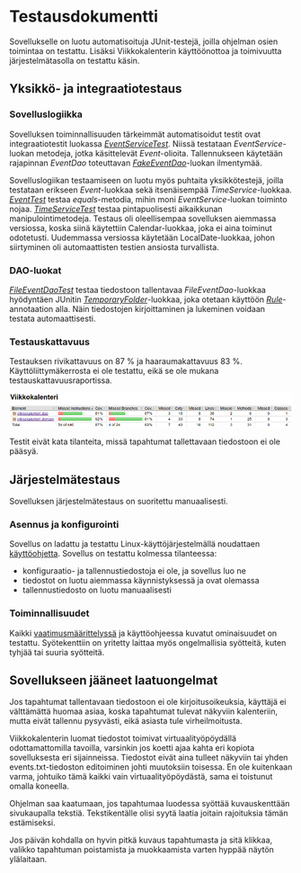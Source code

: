 # Testausdokumentti

Sovellukselle on luotu automatisoituja JUnit-testejä, joilla ohjelman osien toimintaa on testattu. Lisäksi Viikkokalenterin käyttöönottoa ja toimivuutta järjestelmätasolla on testattu käsin.

## Yksikkö- ja integraatiotestaus

### Sovelluslogiikka

Sovelluksen toiminnallisuuden tärkeimmät automatisoidut testit ovat integraatiotestit luokassa [*EventServiceTest*](https://github.com/maariaw/ot-harjoitustyo/blob/main/Viikkokalenteri/src/test/java/viikkokalenteri/domain/EventServiceTest.java). Niissä testataan *EventService*-luokan metodeja, jotka käsittelevät *Event*-olioita. Tallennukseen käytetään rajapinnan *EventDao* toteuttavan [*FakeEventDao*](https://github.com/maariaw/ot-harjoitustyo/blob/main/Viikkokalenteri/src/test/java/viikkokalenteri/domain/FakeEventDao.java)-luokan ilmentymää. 

Sovelluslogiikan testaamiseen on luotu myös puhtaita yksikkötestejä, joilla testataan erikseen *Event*-luokkaa sekä itsenäisempää *TimeService*-luokkaa. [*EventTest*](https://github.com/maariaw/ot-harjoitustyo/blob/main/Viikkokalenteri/src/test/java/viikkokalenteri/domain/EventTest.java) testaa *equals*-metodia, mihin moni *EventService*-luokan toiminto nojaa. [*TimeServiceTest*](https://github.com/maariaw/ot-harjoitustyo/blob/main/Viikkokalenteri/src/test/java/viikkokalenteri/domain/TimeServiceTest.java) testaa pintapuolisesti aikaikkunan manipulointimetodeja. Testaus oli oleellisempaa sovelluksen aiemmassa versiossa, koska siinä käytettiin Calendar-luokkaa, joka ei aina toiminut odotetusti. Uudemmassa versiossa käytetään LocalDate-luokkaa, johon siirtyminen oli automaattisten testien ansiosta turvallista.

### DAO-luokat

[*FileEventDaoTest*](https://github.com/maariaw/ot-harjoitustyo/blob/main/Viikkokalenteri/src/test/java/viikkokalenteri/dao/FileEventDaoTest.java) testaa tiedostoon tallentavaa *FileEventDao*-luokkaa hyödyntäen JUnitin [*TemporaryFolder*](https://junit.org/junit4/javadoc/4.12/org/junit/rules/TemporaryFolder.html)-luokkaa, joka otetaan käyttöön [*Rule*](https://junit.org/junit4/javadoc/4.12/org/junit/Rule.html)-annotaation alla. Näin tiedostojen kirjoittaminen ja lukeminen voidaan testata automaattisesti.

### Testauskattavuus

Testauksen rivikattavuus on 87 % ja haaraumakattavuus 83 %. Käyttöliittymäkerrosta ei ole testattu, eikä se ole mukana testauskattavuusraportissa.

![Testauskattavuusraportti](https://github.com/maariaw/ot-harjoitustyo/blob/main/dokumentaatio/kuvat/t-1.png)

Testit eivät kata tilanteita, missä tapahtumat tallettavaan tiedostoon ei ole pääsyä.

## Järjestelmätestaus

Sovelluksen järjestelmätestaus on suoritettu manuaalisesti.

### Asennus ja konfigurointi

Sovellus on ladattu ja testattu Linux-käyttöjärjestelmällä noudattaen [käyttöohjetta](https://github.com/maariaw/ot-harjoitustyo/blob/main/dokumentaatio/kayttoohje.md). Sovellus on testattu kolmessa tilanteessa:

- konfiguraatio- ja tallennustiedostoja ei ole, ja sovellus luo ne
- tiedostot on luotu aiemmassa käynnistyksessä ja ovat olemassa
- tallennustiedosto on luotu manuaalisesti

### Toiminnallisuudet

Kaikki [vaatimusmäärittelyssä](https://github.com/maariaw/ot-harjoitustyo/blob/main/dokumentaatio/vaatimusmaarittely.md) ja käyttöohjeessa kuvatut ominaisuudet on testattu. Syötekenttiin on yritetty laittaa myös ongelmallisia syötteitä, kuten tyhjää tai suuria syötteitä.

## Sovellukseen jääneet laatuongelmat

Jos tapahtumat tallentavaan tiedostoon ei ole kirjoitusoikeuksia, käyttäjä ei välttämättä huomaa asiaa, koska tapahtumat tulevat näkyviin kalenteriin, mutta eivät tallennu pysyvästi, eikä asiasta tule virheilmoitusta.

Viikkokalenterin luomat tiedostot toimivat virtuaalityöpöydällä odottamattomilla tavoilla, varsinkin jos koetti ajaa kahta eri kopiota sovelluksesta eri sijainneissa. Tiedostot eivät aina tulleet näkyviin tai yhden events.txt-tiedoston editoiminen johti muutoksiin toisessa. En ole kuitenkaan varma, johtuiko tämä kaikki vain virtuaalityöpöydästä, sama ei toistunut omalla koneella.

Ohjelman saa kaatumaan, jos tapahtumaa luodessa syöttää kuvauskenttään sivukaupalla tekstiä. Tekstikentälle olisi syytä laatia joitain rajoituksia tämän estämiseksi.

Jos päivän kohdalla on hyvin pitkä kuvaus tapahtumasta ja sitä klikkaa, valikko tapahtuman poistamista ja muokkaamista varten hyppää näytön ylälaitaan.

